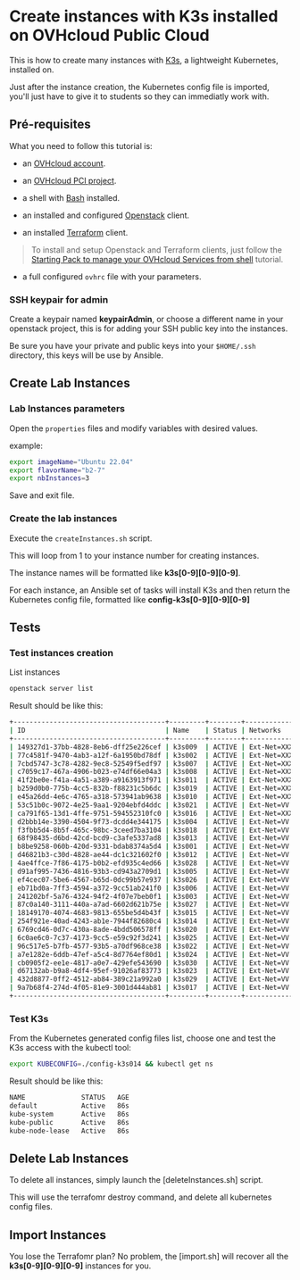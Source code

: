 # Create instances with K3s installed on OVHcloud Public Cloud

This is how to create many instances with [K3s](https://k3s.io/), a lightweight Kubernetes, installed on.

Just after the instance creation, the Kubernetes config file is imported, you'll just have to give it to students so they can immediatly work with.

## Pré-requisites

What you need to follow this tutorial is:

- an [OVHcloud account](https://docs.ovh.com/gb/en/customer/create-ovhcloud-account).

- an [OVHcloud PCI project](https://docs.ovh.com/gb/en/public-cloud/create_a_public_cloud_project).

- a shell with [Bash](https://www.gnu.org/software/bash) installed.

- an installed and configured [Openstack](https://www.openstack.org) client.

- an installed [Terraform](https://www.terraform.io) client.

 > To install and setup Openstack and Terraform clients, just follow the [Starting Pack to manage your OVHcloud Services from shell](../../basics/README.md) tutorial.

- a full configured `ovhrc` file with your parameters.

### SSH keypair for admin

Create a keypair named **keypairAdmin**, or choose a different name in your openstack project, this is for adding your SSH public key into the instances.

Be sure you have your private and public keys into your `$HOME/.ssh` directory, this keys will be use by Ansible.

## Create Lab Instances

### Lab Instances parameters

Open the `properties` files and modify variables with desired values.

example:
```bash
export imageName="Ubuntu 22.04"
export flavorName="b2-7"
export nbInstances=3
```

Save and exit file.

### Create the lab instances

Execute the `createInstances.sh` script.

This will loop from 1 to your instance number for creating instances.

The instance names will be formatted like **k3s[0-9][0-9][0-9]**.

For each instance, an Ansible set of tasks will install K3s and then return the Kubernetes config file, formatted like **config-k3s[0-9][0-9][0-9]**

## Tests

### Test instances creation

List instances

```bash
openstack server list
```

Result should be like this:
```bash
+--------------------------------------+---------+--------+------------------------------------------------+--------------+--------+
| ID                                   | Name    | Status | Networks                                       | Image        | Flavor |
+--------------------------------------+---------+--------+------------------------------------------------+--------------+--------+
| 149327d1-37bb-4828-8eb6-dff25e226cef | k3s009  | ACTIVE | Ext-Net=XXXX:YYYY:ZZZ:UUU::AAA, AA.BBB.LL.AAA  | Ubuntu 22.04 | b2-7   |
| 77c4581f-9470-4ab3-a12f-6a1950bd78df | k3s002  | ACTIVE | Ext-Net=XXXX:YYYY:ZZZ:UUU::AAA, AA.BBB.LL.AAA  | Ubuntu 22.04 | b2-7   |
| 7cbd5747-3c78-4282-9ec8-52549f5edf97 | k3s007  | ACTIVE | Ext-Net=XXXX:YYYY:ZZZ:UUU::AAA, AA.BBB.LL.AAA  | Ubuntu 22.04 | b2-7   |
| c7059c17-467a-4906-b023-e74df66e04a3 | k3s008  | ACTIVE | Ext-Net=XXXX:YYYY:ZZZ:UUU::AAA, AA.BBB.LL.AAA  | Ubuntu 22.04 | b2-7   |
| 41f2be0e-f41a-4a51-a389-a9163913f971 | k3s011  | ACTIVE | Ext-Net=XXXX:YYYY:ZZZ:UUU::AAA, AA.BBB.LL.AAA  | Ubuntu 22.04 | b2-7   |
| b259d0b0-775b-4cc5-832b-f88231c5b6dc | k3s019  | ACTIVE | Ext-Net=XXXX:YYYY:ZZZ:UUU::AAA, AA.BBB.LL.AAA  | Ubuntu 22.04 | b2-7   |
| e45a26dd-4e6c-4765-a318-573941ab9638 | k3s010  | ACTIVE | Ext-Net=XXXX:YYYY:ZZZ:UUU::AAA, AA.BBB.LL.AAA  | Ubuntu 22.04 | b2-7   |
| 53c51b0c-9072-4e25-9aa1-9204ebfd4ddc | k3s021  | ACTIVE | Ext-Net=VV.OOO.LL.AAA, XXXX:YYYY:ZZZ:UUU::AAA  | Ubuntu 22.04 | b2-7   |
| ca791f65-13d1-4ffe-9751-594552310fc0 | k3s016  | ACTIVE | Ext-Net=XXXX:YYYY:ZZZ:UUU::AAA, AA.BBB.LL.AAA  | Ubuntu 22.04 | b2-7   |
| d2bbb14e-3390-4504-9f73-dcdd4e344175 | k3s004  | ACTIVE | Ext-Net=VV.OOO.LL.AAA, XXXX:YYYY:ZZZ:UUU::AAA  | Ubuntu 22.04 | b2-7   |
| f3fbb5d4-8b5f-465c-98bc-3ceed7ba3104 | k3s018  | ACTIVE | Ext-Net=VV.OOO.LL.AAA, XXXX:YYYY:ZZZ:UUU::AAA  | Ubuntu 22.04 | b2-7   |
| 68f98435-d6bd-42cd-bcd9-c3afe5337ad8 | k3s013  | ACTIVE | Ext-Net=VV.OOO.LL.AAA, XXXX:YYYY:ZZZ:UUU::AAA  | Ubuntu 22.04 | b2-7   |
| b8be9258-060b-420d-9331-bdab8374a5d4 | k3s001  | ACTIVE | Ext-Net=VV.OOO.LL.AAA, XXXX:YYYY:ZZZ:UUU::AAA  | Ubuntu 22.04 | b2-7   |
| d46821b3-c30d-4828-ae44-dc1c321602f0 | k3s012  | ACTIVE | Ext-Net=VV.OOO.LL.AAA, XXXX:YYYY:ZZZ:UUU::AAA  | Ubuntu 22.04 | b2-7   |
| 4ae4ffce-7f86-4175-b0b2-efd935c4ed66 | k3s028  | ACTIVE | Ext-Net=VV.OOO.LL.AAA, XXXX:YYYY:ZZZ:UUU::AAA  | Ubuntu 22.04 | b2-7   |
| d91af995-7436-4816-93b3-cd943a2709d1 | k3s005  | ACTIVE | Ext-Net=VV.OOO.LL.AAA, XXXX:YYYY:ZZZ:UUU::AAA  | Ubuntu 22.04 | b2-7   |
| ef4cec07-5be6-4567-b65d-0dc99b57e937 | k3s026  | ACTIVE | Ext-Net=VV.OOO.LL.AAA, XXXX:YYYY:ZZZ:UUU::AAA  | Ubuntu 22.04 | b2-7   |
| eb71bd0a-7ff3-4594-a372-9cc51ab241f0 | k3s006  | ACTIVE | Ext-Net=VV.OOO.LL.AAA, XXXX:YYYY:ZZZ:UUU::AAA  | Ubuntu 22.04 | b2-7   |
| 241202bf-5a76-4324-94f2-4f07e7beb0f1 | k3s003  | ACTIVE | Ext-Net=VV.OOO.LL.AAA, XXXX:YYYY:ZZZ:UUU::AAA  | Ubuntu 22.04 | b2-7   |
| 87c0a140-3111-440a-a7ad-6602d621b75e | k3s027  | ACTIVE | Ext-Net=VV.OOO.LL.AAA, XXXX:YYYY:ZZZ:UUU::AAA  | Ubuntu 22.04 | b2-7   |
| 18149170-4074-4683-9813-655be5d4b43f | k3s015  | ACTIVE | Ext-Net=VV.OOO.LL.AAA, XXXX:YYYY:ZZZ:UUU::AAA  | Ubuntu 22.04 | b2-7   |
| 254f921e-40ad-4243-ab1e-7944f82680c4 | k3s014  | ACTIVE | Ext-Net=VV.OOO.LL.AAA, XXXX:YYYY:ZZZ:UUU::AAA  | Ubuntu 22.04 | b2-7   |
| 6769cd46-0d7c-430a-8ade-4bdd506578ff | k3s020  | ACTIVE | Ext-Net=VV.OOO.LL.AAA, XXXX:YYYY:ZZZ:UUU::AAA  | Ubuntu 22.04 | b2-7   |
| 6c0ae6c0-7c37-4173-9cc5-e59c92f3d241 | k3s025  | ACTIVE | Ext-Net=VV.OOO.LL.AAA, XXXX:YYYY:ZZZ:UUU::AAA  | Ubuntu 22.04 | b2-7   |
| 96c517e5-b7fb-4577-93b5-a70df968ce38 | k3s022  | ACTIVE | Ext-Net=VV.OOO.LL.AAA, XXXX:YYYY:ZZZ:UUU::AAA  | Ubuntu 22.04 | b2-7   |
| a7e1282e-6ddb-47ef-a5c4-8d7764ef80d1 | k3s024  | ACTIVE | Ext-Net=VV.OOO.LL.AAA, XXXX:YYYY:ZZZ:UUU::AAA  | Ubuntu 22.04 | b2-7   |
| cb0905f2-ee1e-4817-a0e7-429efe543690 | k3s030  | ACTIVE | Ext-Net=VV.OOO.LL.AAA, XXXX:YYYY:ZZZ:UUU::AAA  | Ubuntu 22.04 | b2-7   |
| d67132ab-b9a8-4df4-95ef-91026af83773 | k3s023  | ACTIVE | Ext-Net=VV.OOO.LL.AAA, XXXX:YYYY:ZZZ:UUU::AAA  | Ubuntu 22.04 | b2-7   |
| 432d8877-0ff2-4512-ab84-389c21a992a0 | k3s029  | ACTIVE | Ext-Net=VV.OOO.LL.AAA, XXXX:YYYY:ZZZ:UUU::AAA  | Ubuntu 22.04 | b2-7   |
| 9a7b68f4-274d-4f05-81e9-3001d444ab81 | k3s017  | ACTIVE | Ext-Net=VV.OOO.LL.AAA, XXXX:YYYY:ZZZ:UUU::AAA  | Ubuntu 22.04 | b2-7   |
+--------------------------------------+---------+--------+------------------------------------------------+--------------+--------+
```

### Test K3s 

From the Kubernetes generated config files list, choose one and test the K3s access with the kubectl tool:

```bash
export KUBECONFIG=./config-k3s014 && kubectl get ns
```

Result should be like this:

```bash
NAME              STATUS   AGE
default           Active   86s
kube-system       Active   86s
kube-public       Active   86s
kube-node-lease   Active   86s
```

## Delete Lab Instances

To delete all instances, simply launch the [deleteInstances.sh] script.

This will use the terrafomr destroy command, and delete all kubernetes config files.

## Import Instances

You lose the Terrafomr plan? No problem, the [import.sh] will recover all the **k3s[0-9][0-9][0-9]** instances for you.
